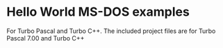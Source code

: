 # Hello World MS-DOS examples

For Turbo Pascal and Turbo C++.  The included project files are for Turbo Pascal 7.00 and Turbo C++
